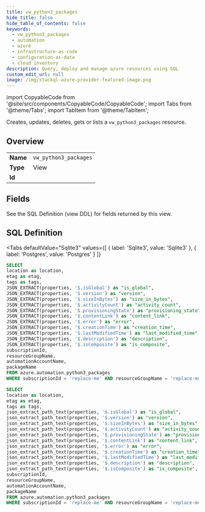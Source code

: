 ```yaml
--- 
title: vw_python3_packages
hide_title: false
hide_table_of_contents: false
keywords:
  - vw_python3_packages
  - automation
  - azure
  - infrastructure-as-code
  - configuration-as-data
  - cloud inventory
description: Query, deploy and manage azure resources using SQL
custom_edit_url: null
image: /img/stackql-azure-provider-featured-image.png
---
```


import CopyableCode from '@site/src/components/CopyableCode/CopyableCode';
import Tabs from '@theme/Tabs';
import TabItem from '@theme/TabItem';

Creates, updates, deletes, gets or lists a <code>vw_python3_packages</code> resource.

## Overview
<table><tbody>
<tr><td><b>Name</b></td><td><code>vw_python3_packages</code></td></tr>
<tr><td><b>Type</b></td><td>View</td></tr>
<tr><td><b>Id</b></td><td><CopyableCode code="azure.automation.vw_python3_packages" /></td></tr>
</tbody></table>

## Fields

See the SQL Definition (view DDL) for fields returned by this view.

## SQL Definition

<Tabs
defaultValue="Sqlite3"
values={[
{ label: 'Sqlite3', value: 'Sqlite3' },
{ label: 'Postgres', value: 'Postgres' }
]}
>
<TabItem value="Sqlite3">

```sql
SELECT
location as location,
etag as etag,
tags as tags,
JSON_EXTRACT(properties, '$.isGlobal') as "is_global",
JSON_EXTRACT(properties, '$.version') as "version",
JSON_EXTRACT(properties, '$.sizeInBytes') as "size_in_bytes",
JSON_EXTRACT(properties, '$.activityCount') as "activity_count",
JSON_EXTRACT(properties, '$.provisioningState') as "provisioning_state",
JSON_EXTRACT(properties, '$.contentLink') as "content_link",
JSON_EXTRACT(properties, '$.error') as "error",
JSON_EXTRACT(properties, '$.creationTime') as "creation_time",
JSON_EXTRACT(properties, '$.lastModifiedTime') as "last_modified_time",
JSON_EXTRACT(properties, '$.description') as "description",
JSON_EXTRACT(properties, '$.isComposite') as "is_composite",
subscriptionId,
resourceGroupName,
automationAccountName,
packageName
FROM azure.automation.python3_packages
WHERE subscriptionId = 'replace-me' AND resourceGroupName = 'replace-me' AND automationAccountName = 'replace-me';
```

</TabItem>
<TabItem value="Postgres">

```sql
SELECT
location as location,
etag as etag,
tags as tags,
json_extract_path_text(properties, '$.isGlobal') as "is_global",
json_extract_path_text(properties, '$.version') as "version",
json_extract_path_text(properties, '$.sizeInBytes') as "size_in_bytes",
json_extract_path_text(properties, '$.activityCount') as "activity_count",
json_extract_path_text(properties, '$.provisioningState') as "provisioning_state",
json_extract_path_text(properties, '$.contentLink') as "content_link",
json_extract_path_text(properties, '$.error') as "error",
json_extract_path_text(properties, '$.creationTime') as "creation_time",
json_extract_path_text(properties, '$.lastModifiedTime') as "last_modified_time",
json_extract_path_text(properties, '$.description') as "description",
json_extract_path_text(properties, '$.isComposite') as "is_composite",
subscriptionId,
resourceGroupName,
automationAccountName,
packageName
FROM azure.automation.python3_packages
WHERE subscriptionId = 'replace-me' AND resourceGroupName = 'replace-me' AND automationAccountName = 'replace-me';
```

</TabItem>
</Tabs>

